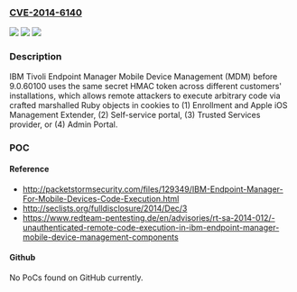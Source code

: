 ### [CVE-2014-6140](https://cve.mitre.org/cgi-bin/cvename.cgi?name=CVE-2014-6140)
![](https://img.shields.io/static/v1?label=Product&message=n%2Fa&color=blue)
![](https://img.shields.io/static/v1?label=Version&message=n%2Fa&color=blue)
![](https://img.shields.io/static/v1?label=Vulnerability&message=n%2Fa&color=brighgreen)

### Description

IBM Tivoli Endpoint Manager Mobile Device Management (MDM) before 9.0.60100 uses the same secret HMAC token across different customers' installations, which allows remote attackers to execute arbitrary code via crafted marshalled Ruby objects in cookies to (1) Enrollment and Apple iOS Management Extender, (2) Self-service portal, (3) Trusted Services provider, or (4) Admin Portal.

### POC

#### Reference
- http://packetstormsecurity.com/files/129349/IBM-Endpoint-Manager-For-Mobile-Devices-Code-Execution.html
- http://seclists.org/fulldisclosure/2014/Dec/3
- https://www.redteam-pentesting.de/en/advisories/rt-sa-2014-012/-unauthenticated-remote-code-execution-in-ibm-endpoint-manager-mobile-device-management-components

#### Github
No PoCs found on GitHub currently.

